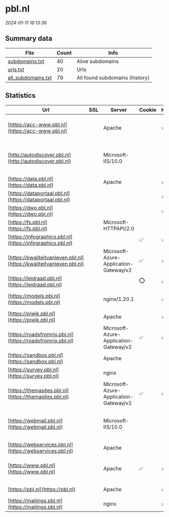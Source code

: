 # pbl.nl
*2024-01-11 16:13:36*
## Summary data


| File       | Count | Info |
|------------|-------|------|
|[subdomains.txt](/data/pbl.nl/subdomains.txt)|40|Alive subdomains|
|[urls.txt](/data/pbl.nl/urls.txt)|20|Urls|
|[all_subdomains.txt](/data/pbl.nl/all_subdomains.txt)|79|All found subdomains (history)|


## Statistics


| Url | SSL | Server | Cookie | HSTS | CSP | XFO | XXP | RP | Tech |Title |
|------------|-------|------|------|------|------|------|------|------|------|------|
|[https://acc-www.pbl.nl](https://acc-www.pbl.nl)| |Apache| |:white_check_mark: | | :white_check_mark: | :white_check_mark: | :white_check_mark: |Apache HTTP Server Basic HSTS PHP:7.3.33||
|[http://autodiscover.pbl.nl](http://autodiscover.pbl.nl)| |Microsoft-IIS/10.0| | | | :white_check_mark: | | :white_check_mark: |IIS:10.0 Microsoft ASP.NET Windows Server||
|[https://data.pbl.nl](https://data.pbl.nl)| |Apache| |:white_check_mark: | | :white_check_mark: | :white_check_mark: | :white_check_mark: |Apache HTTP Server HSTS||
|[https://dataportaal.pbl.nl](https://dataportaal.pbl.nl)| || |:white_check_mark: | | | :white_check_mark: | :white_check_mark: |HSTS|PBL Dataportaal...|
|[https://dwo.pbl.nl](https://dwo.pbl.nl)| || |:white_check_mark: | | :white_check_mark: | :white_check_mark: | :white_check_mark: |HSTS||
|[https://fs.pbl.nl](https://fs.pbl.nl)| |Microsoft-HTTPAPI/2.0| | | | | | :white_check_mark: |Microsoft HTTPAPI:2.0|Not Found|
|[https://infographics.pbl.nl](https://infographics.pbl.nl)| ||:white_check_mark: |:white_check_mark: | | :white_check_mark: | :white_check_mark: | :white_check_mark: |HSTS PHP:8.1.22||
|[https://kwaliteitvanleven.pbl.nl](https://kwaliteitvanleven.pbl.nl)| |Microsoft-Azure-Application-Gateway/v2|:white_check_mark: |:white_check_mark: | | :white_check_mark: | :white_check_mark: | :white_check_mark: ||301 Moved Perman...|
|[https://leidraad.pbl.nl](https://leidraad.pbl.nl)| ||:o: |:white_check_mark: | :white_check_mark:| | :white_check_mark: | :white_check_mark: |Bootstrap:3.3.1 HSTS PHP|Leidraad voor Om...|
|[https://models.pbl.nl](https://models.pbl.nl)| |nginx/1.20.1| |:white_check_mark: | | | | :white_check_mark: |HSTS Nginx:1.20.1 PHP:7.2.34||
|[https://piwik.pbl.nl](https://piwik.pbl.nl)| |Apache| |:white_check_mark: | | :white_check_mark: | :white_check_mark: | :white_check_mark: |Apache HTTP Server HSTS|Test Page for th...|
|[https://roadsfromrio.pbl.nl](https://roadsfromrio.pbl.nl)| |Microsoft-Azure-Application-Gateway/v2|:white_check_mark: |:white_check_mark: | | :white_check_mark: | :white_check_mark: | :white_check_mark: ||301 Moved Perman...|
|[https://sandbox.pbl.nl](https://sandbox.pbl.nl)| |Apache| | | | | | :white_check_mark: |Apache HTTP Server HSTS|Test Page for th...|
|[https://survey.pbl.nl](https://survey.pbl.nl)| |nginx| | | | | | :white_check_mark: |Nginx|Oups?|
|[https://themasites.pbl.nl](https://themasites.pbl.nl)| |Microsoft-Azure-Application-Gateway/v2|:white_check_mark: |:white_check_mark: | | :white_check_mark: | :white_check_mark: | :white_check_mark: ||301 Moved Perman...|
|[https://webmail.pbl.nl](https://webmail.pbl.nl)| |Microsoft-IIS/10.0| | | | | | :white_check_mark: |HSTS IIS:10.0 Microsoft ASP.NET Windows Server||
|[https://webservices.pbl.nl](https://webservices.pbl.nl)| |Apache| | | | | | :white_check_mark: |Apache HTTP Server|Test Page for th...|
|[https://www.pbl.nl](https://www.pbl.nl)| |Apache|:white_check_mark: |:white_check_mark: | | :white_check_mark: | :white_check_mark: | :white_check_mark: |Apache HTTP Server Drupal:7 HSTS PHP:7.3.33|PBL Planbureau v...|
|[https://pbl.nl](https://pbl.nl)| |Apache| |:white_check_mark: | | :white_check_mark: | :white_check_mark: | :white_check_mark: |Apache HTTP Server HSTS|301 Moved Perman...|
|[https://mailings.pbl.nl](https://mailings.pbl.nl)| |nginx| |:white_check_mark: | | | | :white_check_mark: |HSTS Nginx||